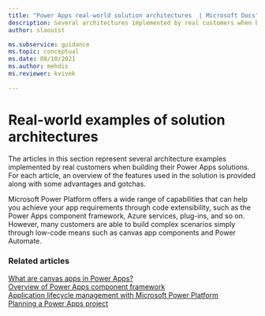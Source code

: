 ```yaml
---
title: "Power Apps real-world solution architectures  | Microsoft Docs"
description: Several architectures implemented by real customers when building their Power Apps solutions. For each article, an overview of the features used in the solution is provided along with some advantages and gotchas.
author: slaouist

ms.subservice: guidance
ms.topic: conceptual
ms.date: 08/10/2021
ms.author: mehdis
ms.reviewer: kvivek
  
---
```


# Real-world examples of solution architectures

The articles in this section represent several architecture examples implemented by real customers when building their Power Apps solutions. For each article, an overview of the features used in the solution is provided along with some advantages and gotchas. 

Microsoft Power Platform offers a wide range of capabilities that can help you achieve your app requirements through code extensibility, such as the Power Apps component framework, Azure services, plug-ins, and so on. However, many customers are able to build complex scenarios simply through low-code means such as canvas app components and Power Automate.

### Related articles

[What are canvas apps in Power Apps?](/powerapps/maker/canvas-apps/getting-started)<br/>
[Overview of Power Apps component framework](/powerapps/developer/component-framework/overview)<br/>
[Application lifecycle management with Microsoft Power Platform](/power-platform/alm/)<br/>
[Planning a Power Apps project](/powerapps/guidance/planning/introduction)